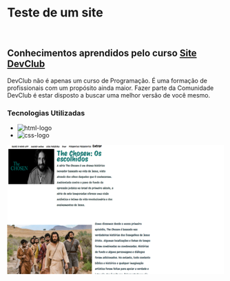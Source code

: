 <h1>Teste de um site</h1>
<br>
<h2>Conhecimentos aprendidos pelo curso  <a href="https://rodolfomori.com.br/devclub/">Site DevClub</a></h2></h2>
<p>DevClub não é apenas um curso de Programação. É uma formação de profissionais com um propósito ainda maior. Fazer parte da Comunidade DevClub é estar disposto a buscar uma melhor versão de você mesmo.</p>

<h3>Tecnologias Utilizadas</h3>

- <img src="https://img.shields.io/badge/HTML-239120?style=for-the-badge&logo=html5&logoColor=white" alt="html-logo"/>
- <img src= "https://img.shields.io/badge/CSS-239120?&style=for-the-badge&logo=css3&logoColor=white" alt="css-logo"/>
<img src="https://github.com/GuilhermeLC23/site_teste_the_chosen_git/blob/master/Captura%20de%20tela%202024-02-16%20185915.png?raw=true">
